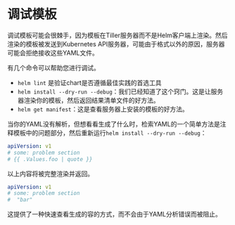 # 调试模板

调试模板可能会很棘手，因为模板在Tiller服务器而不是Helm客户端上渲染。然后渲染的模板被发送到Kubernetes API服务器，可能由于格式以外的原因，服务器可能会拒绝接收这些YAML文件。

有几个命令可以帮助您进行调试。

- `helm lint` 是验证chart是否遵循最佳实践的首选工具
- `helm install --dry-run --debug`：我们已经知道了这个窍门。这是让服务器渲染你的模板，然后返回结果清单文件的好方法。
- `helm get manifest`：这是查看服务器上安装的模板的好方法。

当你的YAML没有解析，但想看看生成了什么时，检索YAML的一个简单方法是注释模板中的问题部分，然后重新运行`helm install --dry-run --debug`：


```yaml
apiVersion: v1
# some: problem section
# {{ .Values.foo | quote }}
```

以上内容将被完整渲染并返回。

```yaml
apiVersion: v1
# some: problem section
#  "bar"
```

这提供了一种快速查看生成的容的方式，而不会由于YAML分析错误而被阻止。
